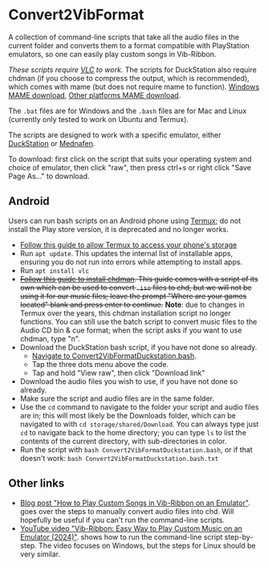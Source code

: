 # Convert2VibFormat
A collection of command-line scripts that take all the audio files in the current folder and converts them to a format compatible with PlayStation emulators, so one can easily play custom songs in Vib-Ribbon.

*These scripts require [VLC](https://www.videolan.org/vlc/) to work.* The scripts for DuckStation also require chdman (if you choose to compress the output, which is recommended), which comes with mame (but does not require mame to function). [Windows MAME download](https://www.mamedev.org/release.html), [Other platforms MAME download](https://wiki.mamedev.org/index.php/SDL_Supported_Platforms).

The `.bat` files are for Windows and the `.bash` files are for Mac and Linux (currently only tested to work on Ubuntu and Termux).

The scripts are designed to work with a specific emulator, either [DuckStation](https://github.com/stenzek/duckstation) or [Mednafen](https://emulation.gametechwiki.com/index.php/Mednafen).

To download: first click on the script that suits your operating system and choice of emulator, then click "raw", then press ctrl+s or right click "Save Page As..." to download.

## Android
Users can run bash scripts on an Android phone using [Termux](https://termux.dev/en/); do not install the Play store version, it is deprecated and no longer works.
- [Follow this guide to allow Termux to access your phone's storage](https://wiki.termux.com/wiki/Termux-setup-storage)
- Run `apt update`. This updates the internal list of installable apps, ensuring you do not run into errors while attempting to install apps.
- Run `apt install vlc`
- ~~[Follow this guide to install chdman](https://www.reddit.com/r/EmulationOnAndroid/comments/riqu81/guidedefinitiveconvert_your_games_with_chdman_on/). This guide comes with a script of its own which can be used to convert `.iso` files to chd, but we will not be using it for our music files; leave the prompt "Where are your games located" blank and press enter to continue.~~
**Note**: due to changes in Termux over the years, this chdman installation script no longer functions. You can still use the batch script to convert music files to the Audio CD bin & cue format; when the script asks if you want to use chdman, type "n".
- Download the DuckStation bash script, if you have not done so already.
  - [Navigate to Convert2VibFormatDuckstation.bash](https://github.com/Thysbelon/Convert2VibFormat/blob/main/Convert2VibFormatDuckstation.bash).
  - Tap the three dots menu above the code.
  - Tap and hold "View raw", then click "Download link"
- Download the audio files you wish to use, if you have not done so already.
- Make sure the script and audio files are in the same folder.
- Use the `cd` command to navigate to the folder your script and audio files are in; this will most likely be the Downloads folder, which can be navigated to with `cd storage/shared/Download`. You can always type just `cd` to navigate back to the home directory; you can type `ls` to list the contents of the current directory, with sub-directories in color.
- Run the script with `bash Convert2VibFormatDuckstation.bash`, or if that doesn't work: `bash Convert2VibFormatDuckstation.bash.txt`

## Other links
- [Blog post "How to Play Custom Songs in Vib-Ribbon on an Emulator"](https://thysbelon.github.io/Blog/2022-2-19/How-to-Play-Custom-Songs-in-Vib-Ribbon-on-an-Emulator.html). goes over the steps to manually convert audio files into chd. Will hopefully be useful if you can't run the command-line scripts.
- [YouTube video "Vib-Ribbon: Easy Way to Play Custom Music on an Emulator (2024)"](https://www.youtube.com/watch?v=9hd1VYWoG9w). shows how to run the command-line script step-by-step. The video focuses on Windows, but the steps for Linux should be very similar.
